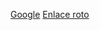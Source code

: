 [Google](https://www.google.com)
[Enlace roto](https://www.grepper.com/tpc/how+to+extract+links+from+markdown+using+regular+expressions)
